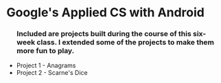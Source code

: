 # Google's Applied CS with Android

<ul>
<h3> Included are projects built during the course of this six-week class. I extended some of the projects to make them more fun to play. </h3>
<li> Project 1 - Anagrams </li>
<li> Project 2 - Scarne's Dice </li>
</ul>
